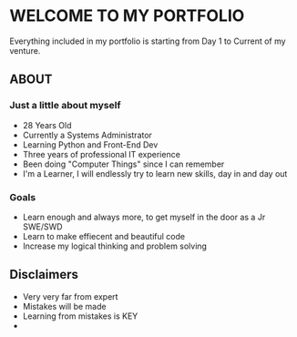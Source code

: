 # WELCOME TO MY PORTFOLIO
Everything included in my portfolio is starting from Day 1 to Current of my venture.
## ABOUT
### Just a little about myself
  * 28 Years Old
  * Currently a Systems Administrator
  * Learning Python and Front-End Dev
  * Three years of professional IT experience
  * Been doing "Computer Things" since I can remember
  * I'm a Learner, I will endlessly try to learn new skills, day in and day out


### Goals
 * Learn enough and always more, to get myself in the door as a Jr SWE/SWD
 * Learn to make effiecent and beautiful code
 * Increase my logical thinking and problem solving



## Disclaimers
  * Very very far from expert
  * Mistakes will be made
  * Learning from mistakes is KEY
  * 
